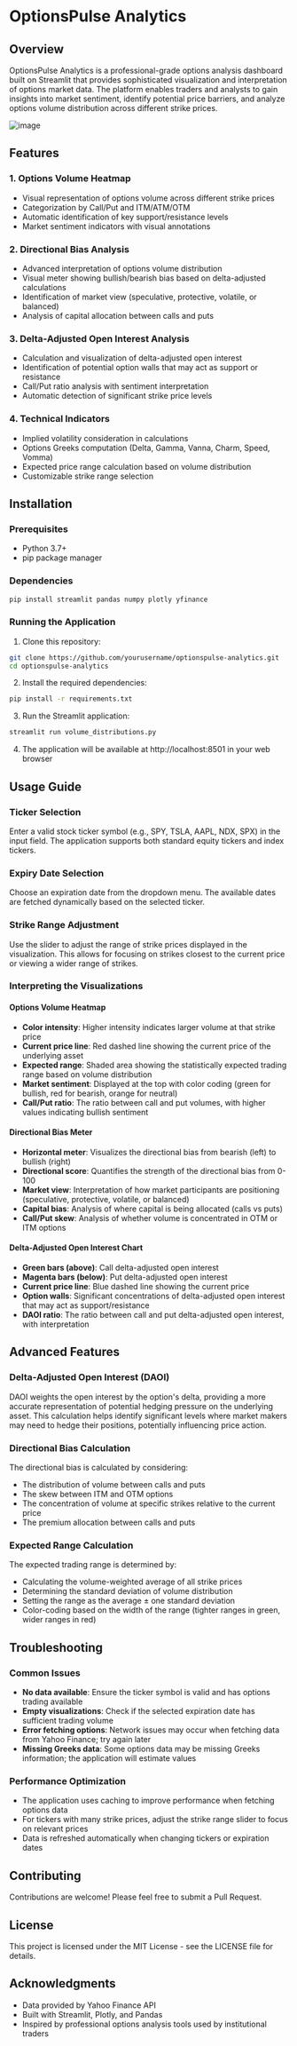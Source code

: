 # OptionsPulse Analytics

## Overview
OptionsPulse Analytics is a professional-grade options analysis dashboard built on Streamlit that provides sophisticated visualization and interpretation of options market data. The platform enables traders and analysts to gain insights into market sentiment, identify potential price barriers, and analyze options volume distribution across different strike prices.

![image](https://github.com/user-attachments/assets/9884cfde-5039-4c64-b04f-406af3423404)



## Features

### 1. Options Volume Heatmap
- Visual representation of options volume across different strike prices
- Categorization by Call/Put and ITM/ATM/OTM
- Automatic identification of key support/resistance levels
- Market sentiment indicators with visual annotations

### 2. Directional Bias Analysis
- Advanced interpretation of options volume distribution
- Visual meter showing bullish/bearish bias based on delta-adjusted calculations
- Identification of market view (speculative, protective, volatile, or balanced)
- Analysis of capital allocation between calls and puts

### 3. Delta-Adjusted Open Interest Analysis
- Calculation and visualization of delta-adjusted open interest
- Identification of potential option walls that may act as support or resistance
- Call/Put ratio analysis with sentiment interpretation
- Automatic detection of significant strike price levels

### 4. Technical Indicators
- Implied volatility consideration in calculations
- Options Greeks computation (Delta, Gamma, Vanna, Charm, Speed, Vomma)
- Expected price range calculation based on volume distribution
- Customizable strike range selection

## Installation

### Prerequisites
- Python 3.7+
- pip package manager

### Dependencies
```bash
pip install streamlit pandas numpy plotly yfinance
```

### Running the Application
1. Clone this repository:
```bash
git clone https://github.com/yourusername/optionspulse-analytics.git
cd optionspulse-analytics
```

2. Install the required dependencies:
```bash
pip install -r requirements.txt
```

3. Run the Streamlit application:
```bash
streamlit run volume_distributions.py
```

4. The application will be available at http://localhost:8501 in your web browser

## Usage Guide

### Ticker Selection
Enter a valid stock ticker symbol (e.g., SPY, TSLA, AAPL, NDX, SPX) in the input field. The application supports both standard equity tickers and index tickers.

### Expiry Date Selection
Choose an expiration date from the dropdown menu. The available dates are fetched dynamically based on the selected ticker.

### Strike Range Adjustment
Use the slider to adjust the range of strike prices displayed in the visualization. This allows for focusing on strikes closest to the current price or viewing a wider range of strikes.

### Interpreting the Visualizations

#### Options Volume Heatmap
- **Color intensity**: Higher intensity indicates larger volume at that strike price
- **Current price line**: Red dashed line showing the current price of the underlying asset
- **Expected range**: Shaded area showing the statistically expected trading range based on volume distribution
- **Market sentiment**: Displayed at the top with color coding (green for bullish, red for bearish, orange for neutral)
- **Call/Put ratio**: The ratio between call and put volumes, with higher values indicating bullish sentiment

#### Directional Bias Meter
- **Horizontal meter**: Visualizes the directional bias from bearish (left) to bullish (right)
- **Directional score**: Quantifies the strength of the directional bias from 0-100
- **Market view**: Interpretation of how market participants are positioning (speculative, protective, volatile, or balanced)
- **Capital bias**: Analysis of where capital is being allocated (calls vs puts)
- **Call/Put skew**: Analysis of whether volume is concentrated in OTM or ITM options

#### Delta-Adjusted Open Interest Chart
- **Green bars (above)**: Call delta-adjusted open interest
- **Magenta bars (below)**: Put delta-adjusted open interest
- **Current price line**: Blue dashed line showing the current price
- **Option walls**: Significant concentrations of delta-adjusted open interest that may act as support/resistance
- **DAOI ratio**: The ratio between call and put delta-adjusted open interest, with interpretation

## Advanced Features

### Delta-Adjusted Open Interest (DAOI)
DAOI weights the open interest by the option's delta, providing a more accurate representation of potential hedging pressure on the underlying asset. This calculation helps identify significant levels where market makers may need to hedge their positions, potentially influencing price action.

### Directional Bias Calculation
The directional bias is calculated by considering:
- The distribution of volume between calls and puts
- The skew between ITM and OTM options
- The concentration of volume at specific strikes relative to the current price
- The premium allocation between calls and puts

### Expected Range Calculation
The expected trading range is determined by:
- Calculating the volume-weighted average of all strike prices
- Determining the standard deviation of volume distribution
- Setting the range as the average ± one standard deviation
- Color-coding based on the width of the range (tighter ranges in green, wider ranges in red)

## Troubleshooting

### Common Issues
- **No data available**: Ensure the ticker symbol is valid and has options trading available
- **Empty visualizations**: Check if the selected expiration date has sufficient trading volume
- **Error fetching options**: Network issues may occur when fetching data from Yahoo Finance; try again later
- **Missing Greeks data**: Some options data may be missing Greeks information; the application will estimate values

### Performance Optimization
- The application uses caching to improve performance when fetching options data
- For tickers with many strike prices, adjust the strike range slider to focus on relevant prices
- Data is refreshed automatically when changing tickers or expiration dates

## Contributing
Contributions are welcome! Please feel free to submit a Pull Request.

## License
This project is licensed under the MIT License - see the LICENSE file for details.

## Acknowledgments
- Data provided by Yahoo Finance API
- Built with Streamlit, Plotly, and Pandas
- Inspired by professional options analysis tools used by institutional traders

